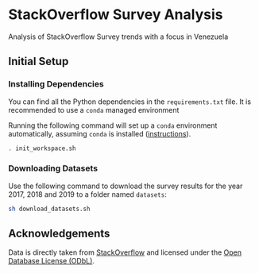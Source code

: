 # StackOverflow Survey Analysis
Analysis of StackOverflow Survey trends with a focus in Venezuela

## Initial Setup

### Installing Dependencies

You can find all the Python dependencies in the `requirements.txt` file. It is recommended to use a
`conda` managed environment

Running the following command will set up a `conda` environment automatically, assuming `conda` is
installed ([instructions](https://docs.conda.io/projects/conda/en/latest/user-guide/install/index.html)).

```bash
. init_workspace.sh
```

### Downloading Datasets

Use the following command to download the survey results for the year 2017, 2018 and 2019 to a
folder named `datasets`:

```bash
sh download_datasets.sh
```

## Acknowledgements

Data is directly taken from [StackOverflow](https://insights.stackoverflow.com/survey/) and licensed
under the [Open Database License (ODbL)](https://opendatacommons.org/licenses/odbl/1.0/).
